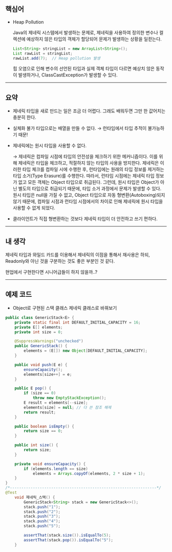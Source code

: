 ## 핵심어

- Heap Pollution
    
    Java의 제네릭 시스템에서 발생하는 문제로, 제네릭을 사용하여 정의한 변수나 컬렉션에 예상하지 않은 타입의 객체가 할당되어 문제가 발생하는 상황을 일컫는다.
    
    ```java
    List<String> stringList = new ArrayList<String>();
    List rawList = stringList;
    rawList.add(7);  // Heap pollution 발생
    ```
    
    힙 오염으로 인해 변수의 선언된 타입과 실제 객체 타입이 다르면 예상치 않은 동작이 발생하거나, ClassCastException가 발생할 수 있다.
    

---

## 요약

- 제네릭 타입을 새로 만드는 일은 조금 더 어렵다. 그래도 배워두면 그만 한 값어치는 충분히 한다.
- 실체화 불가 타입으로는 배열을 만들 수 없다.
→ 런타임에서 타입 추적이 불가능하기 때문!
- 제네릭에는 원시 타입을 사용할 수 없다.
    
    → 제네릭은 컴파일 시점에 타입의 안전성을 체크하기 위한 메커니즘이다.
    이를 위해 제네릭은 타입을 체크하고, 적절하지 않는 타입의 사용을 방지한다.
    제네릭은 이러한 타입 체크를 컴파일 시에 수행한 후, 런타임에는 원래의 타입 정보를 제거하는 타입 소거(Type Erasure)를 수행한다.
    따라서, 런타임 시점에는 제네릭 타입 정보가 없고 모든 객체는 Object 타입으로 취급된다.
    그런데, 원시 타입은 Object가 아닌 별도의 타입으로 취급되기 때문에, 타입 소거 과정에서 문제가 발생할 수 있다.
    원시 타입은 null을 가질 수 없고, Object 타입으로 자동 형변환(Autoboxing)되지 않기 때문에, 컴파일 시점과 런타임 시점에서의 차이로 인해 제네릭에 원시 타입을 사용할 수 없게 되었다.
    
- 클라이언트가 직접 형변환하는 것보다 제네릭 타입이 더 안전하고 쓰기 편하다.

---

## 내 생각

제네릭 타입과 와일드 카드를 이용해서 제네릭의 이점을 통해서 재사용은 하되, Readonly와 아닌 것을 구분하는 것도 좋은 부분인 것 같다.

현업에서 구현한다면 시니어급들이 하지 않을까..?

---

## 예제 코드

- Object로 구현된 스택 클래스 제네릭 클래스로 바꿔보기

```java
public class GenericStack<E> {
	private static final int DEFAULT_INITIAL_CAPACITY = 16;
	private E[] elements;
	private int size = 0;

	@SuppressWarnings("unchecked")
	public GenericStack() {
		elements = (E[]) new Object[DEFAULT_INITIAL_CAPACITY];
	}

	public void push(E e) {
		ensureCapacity();
		elements[size++] = e;
	}

	public E pop() {
		if (size == 0)
			throw new EmptyStackException();
		E result = elements[--size];
		elements[size] = null; // 다 쓴 참조 해제
		return result;
	}

	public boolean isEmpty() {
		return size == 0;
	}

	public int size() {
		return size;
	}

	private void ensureCapacity() {
		if (elements.length == size)
			elements = Arrays.copyOf(elements, 2 * size + 1);
	}
}
/*----------------------------------------------------------------*/
@Test
	void 제네릭_스택() {
		GenericStack<String> stack = new GenericStack<>();
		stack.push("1");
		stack.push("2");
		stack.push("3");
		stack.push("4");
		stack.push("5");

		assertThat(stack.size()).isEqualTo(5);
		assertThat(stack.pop()).isEqualTo("5");
	}
```
